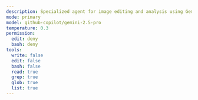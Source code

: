 ```yaml
---
description: Specialized agent for image editing and analysis using Gemini AI tools
mode: primary
model: github-copilot/gemini-2.5-pro
temperature: 0.3
permission:
  edit: deny
  bash: deny
tools:
  write: false
  edit: false
  bash: false
  read: true
  grep: true
  glob: true
  list: true
---
```

